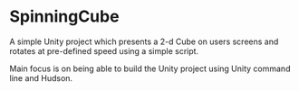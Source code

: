 SpinningCube
============
A simple Unity project which presents a 2-d Cube on users screens and rotates at pre-defined speed using a simple script.

Main focus is on being able to build the Unity project using Unity command line and Hudson.

